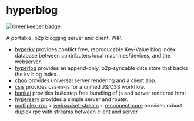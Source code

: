 # hyperblog

[![Greenkeeper badge](https://badges.greenkeeper.io/bcomnes/hyperblog.svg)](https://greenkeeper.io/)

A portable, p2p blogging server and client.  WIP.

- [hyperkv](https://github.com/substack/hyperkv) provides conflict free, reproducable Key-Value blog index database between contributers local machines/devices, and the webserver.
- [hyperlog](https://github.com/mafintosh/hyperlog) provides an append-only, p2p-syncable data store that backs the kv blog index.
- [choo](https://github.com/yoshuawuyts/choo) provides universal server rendering and a client app.
- [csjs](https://github.com/rtsao/csjs) provides css-in-js for a unified JS/CSS workflow.
- [bankai](https://github.com/yoshuawuyts/bankai) provides buildstep free bundling of js and server rendered html
- [hyperserv](https://github.com/bcomnes/hyperserv) provides a simple server and router.
- [mutliplex-rpc](https://github.com/substack/multiplex-rpc) + [websocket-stream](https://github.com/maxogden/websocket-stream) + [reconnect-core](https://www.npmjs.com/package/reconnect-core) provides robust duplex rpc with streams between client and server
